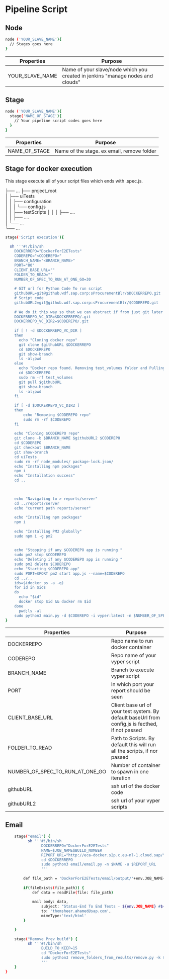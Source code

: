 # Pipeline Script

## Node

```bash
node ('YOUR_SLAVE_NAME'){
  // Stages goes here 
}
```

| Properties           | Purpose                           |
| ---------            | --------------------------------- |
| YOUR_SLAVE_NAME      | Name of your slave/node which you created in jenkins "manage nodes and clouds" |


## Stage

```bash
node ('YOUR_SLAVE_NAME'){
  stage('NAME_OF_STAGE'){
    // Your pipeline script codes goes here
  } 
}
```

| Properties           | Purpose                           |
| ---------            | --------------------------------- |
| NAME_OF_STAGE        | Name of the stage. ex email, remove folder  |


## Stage for docker execution
This stage execute all of your script files which ends with .spec.js. 

├── ...
├── project_root            
│   ├── uiTests             
│   │   ├── configuration   
│   │   │   └── config.js   
│   │   ├── testScripts
│   │   │   ├── ....       
│   │   ├── ....         
│   └── ...              
└── ...

```bash
stage('Script execution'){
          
  sh '''#!/bin/sh
    DOCKERREPO="DockerForE2ETests"
    CODEREPO="<CODEREPO>"
    BRANCH_NAME="<BRANCH_NAME>"
    PORT="80"
    CLIENT_BASE_URL=""
    FOLDER_TO_READ=""
    NUMBER_OF_SPEC_TO_RUN_AT_ONE_GO=30
    
    # GIT url for Python Code To run script
    githubURL=git@github.wdf.sap.corp:sProcurementBlr/$DOCKERREPO.git
    # Script code
    githubURL2=git@github.wdf.sap.corp:sProcurementBlr/$CODEREPO.git
    
    # We do it this way so that we can abstract if from just git later on
    DOCKERREPO_VC_DIR=$DOCKERREPO/.git
    DOCKERREPO_VC_DIR2=$CODEREPO/.git
    
    if [ ! -d $DOCKERREPO_VC_DIR ]
    then
      echo "Cloning docker repo" 
      git clone $githubURL $DOCKERREPO
      cd $DOCKERREPO
      git show-branch
      ls -al;pwd
    else
      echo "Docker repo found. Removing test_volumes folder and Pulling updated code from repo"
      cd $DOCKERREPO
      sudo rm -rf test_volumes 
      git pull $githubURL
      git show-branch
      ls -al;pwd
    fi
    
    if [ -d $DOCKERREPO_VC_DIR2 ]
    then
        echo "Removing $CODEREPO repo" 
        sudo rm -rf $CODEREPO
    fi
    
    echo "Cloning $CODEREPO repo" 
    git clone -b $BRANCH_NAME $githubURL2 $CODEREPO
    cd $CODEREPO
    git checkout $BRANCH_NAME
    git show-branch
    cd uiTests
    sudo rm -rf node_modules/ package-lock.json/
    echo "Installing npm packages"
    npm i
    echo "Installation success"
    cd ..

    
    
    echo "Navigating to > reports/server"
    cd ../reports/server
    echo "current path reports/server"
    
    echo "Installing npm packages"
    npm i
        
    echo "Installing PM2 globally"
    sudo npm i -g pm2
    
    
    echo "Stopping if any $CODEREPO app is running "
    sudo pm2 stop $CODEREPO
    echo "Deleting if any $CODEREPO app is running "
    sudo pm2 delete $CODEREPO
    echo "Starting $CODEREPO app"
    sudo PORT=$PORT pm2 start app.js --name=$CODEREPO
    cd ../..
    ids=$(docker ps -a -q)
    for id in $ids
    do
      echo "$id"
      docker stop $id && docker rm $id
    done
      pwd;ls -al
    sudo python3 main.py -d $CODEREPO -i vyper:latest -n $NUMBER_OF_SPEC_TO_RUN_AT_ONE_GO -b $CLIENT_BASE_URL -f $FOLDER_TO_READ'''
}
```

| Properties   | Purpose                           |
| ---------    | --------------------------------- |
| DOCKERREPO      | Repo name to run docker container        |
| CODEREPO        | Repo name of your vyper script           |
| BRANCH_NAME     | Branch to execute vyper script           |
| PORT            | In which port your report should be seen |
| CLIENT_BASE_URL | Client base url of your test system. By default baseUrl from config.js is fecthed, if not passed |
| FOLDER_TO_READ  | Path to Scripts. By default this will run all the scripts, if nor passed |
| NUMBER_OF_SPEC_TO_RUN_AT_ONE_GO | Number of container to spawn in one iteration |
| githubURL  | ssh url of the docker code |
| githubURL2 | ssh url of your vyper scripts | 


## Email

```bash    
    stage("email") {
          sh '''#!/bin/sh
                DOCKERREPO="DockerForE2ETests"
                NAME=$JOB_NAME$BUILD_NUMBER
                REPORT_URL="http://eca-docker.s2p.c.eu-nl-1.cloud.sap/"
                cd $DOCKERREPO
                sudo python3 email/email.py -n $NAME -u $REPORT_URL
                '''
        
        def file_path = 'DockerForE2ETests/email/output/'+env.JOB_NAME+env.BUILD_NUMBER+'.txt'
        
        if(fileExists(file_path)) {
            def data = readFile(file: file_path)
            
            mail body: data, 
                subject: "Status-End To End Tests - ${env.JOB_NAME} #${env.BUILD_NUMBER}", 
                to: 'thomsheer.ahamed@sap.com',
                mimeType:'text/html'
        }

    }
    
    stage("Remove Prev build") {
          sh '''#!/bin/sh
                BUILD_TO_KEEP=15
                cd "DockerForE2ETests"
                sudo python3 remove_folders_from_results/remove.py -k $BUILD_TO_KEEP
                '''
    }
}
```